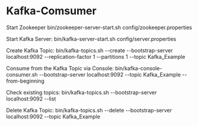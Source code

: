 # Kafka-Comsumer

Start Zookeeper
bin/zookeeper-server-start.sh config/zookeeper.properties

Start Kafka Server:
bin/kafka-server-start.sh config/server.properties

Create Kafka Topic:
bin/kafka-topics.sh --create --bootstrap-server localhost:9092 --replication-factor 1 --partitions 1 --topic Kafka_Example

Consume from the Kafka Topic via Console:
bin/kafka-console-consumer.sh --bootstrap-server localhost:9092 --topic Kafka_Example --from-beginning

Check existing topics:
bin/kafka-topics.sh --bootstrap-server localhost:9092 --list

Delete Kafka Topic:
bin/kafka-topics.sh --delete --bootstrap-server localhost:9092 --topic Kafka_Example
